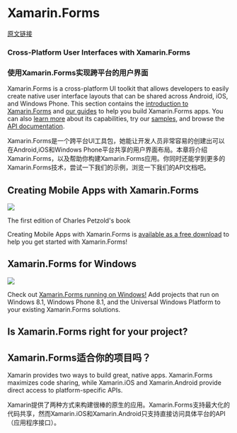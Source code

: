 # Xamarin.Forms #
[原文链接](https://developer.xamarin.com/guides/xamarin-forms/)
### Cross-Platform User Interfaces with Xamarin.Forms ###
### 使用Xamarin.Forms实现跨平台的用户界面 ###
Xamarin.Forms is a cross-platform UI toolkit that allows developers to easily create native user interface layouts that can be shared across Android, iOS, and Windows Phone. This section contains the [introduction to Xamarin.Forms](https://developer.xamarin.com/guides/xamarin-forms/getting-started/introduction-to-xamarin-forms/) and [our guides](https://developer.xamarin.com/guides/xamarin-forms/#guides) to help you build Xamarin.Forms apps. You can also [learn more](http://xamarin.com/forms) about its capabilities, try our [samples](https://developer.xamarin.com/samples/xamarin-forms/all/), and browse the [API documentation](https://developer.xamarin.com/api/namespace/Xamarin.Forms/).

Xamarin.Forms是一个跨平台UI工具包，她能让开发人员非常容易的创建出可以在Android,iOS和Windows Phone平台共享的用户界面布局。本章将介绍Xamarin.Forms，以及帮助你构建Xamarin.Forms应用。你同时还能学到更多的Xamarin.Forms技术，尝试一下我们的示例，浏览一下我们的API文档吧。

## Creating Mobile Apps with Xamarin.Forms ##
![](https://developer.xamarin.com/guides/xamarin-forms/Images/Cover-Preview-thumb.png)

The first edition of Charles Petzold's book

Creating Mobile Apps with Xamarin.Forms is [available as a free download](https://developer.xamarin.com/guides/xamarin-forms/creating-mobile-apps-xamarin-forms/) to help you get started with Xamarin.Forms!

## Xamarin.Forms for Windows ##
![](https://developer.xamarin.com/guides/xamarin-forms/Images/allhanselman-sml.png)

Check out [Xamarin.Forms running on Windows!](https://developer.xamarin.com/guides/xamarin-forms/platform-features/windows/) Add projects that run on Windows 8.1, Windows Phone 8.1, and the Universal Windows Platform to your existing Xamarin.Forms solutions.

## Is Xamarin.Forms right for your project? ##
## Xamarin.Forms适合你的项目吗？ ##
Xamarin provides two ways to build great, native apps. Xamarin.Forms maximizes code sharing, while Xamarin.iOS and Xamarin.Android provide direct access to platform-specific APIs.

Xamarin提供了两种方式来构建很棒的原生的应用。Xamarin.Forms支持最大化的代码共享，然而Xamarin.iOS和Xamarin.Android只支持直接访问具体平台的API（应用程序接口）。



